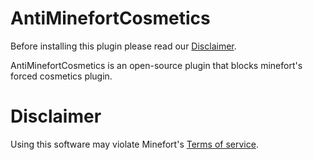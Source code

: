 # AntiMinefortCosmetics
Before installing this plugin please read our <a href="https://github.com/TuinboonDev/AntiMinefortCosmetics/tree/main#disclaimer">Disclaimer</a>.

AntiMinefortCosmetics is an open-source plugin that blocks minefort's forced cosmetics plugin.

# Disclaimer

Using this software may violate Minefort's <a href="https://minefort.com/terms-of-service">Terms of service</a>.
